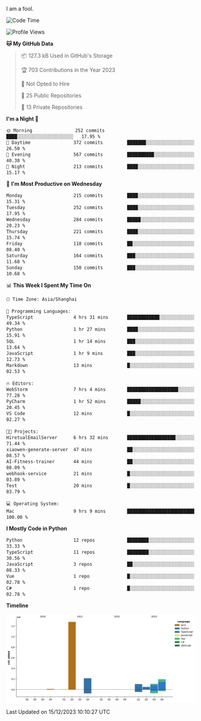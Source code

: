 I am a fool.

<!--START_SECTION:waka-->
![Code Time](http://img.shields.io/badge/Code%20Time-980%20hrs%2027%20mins-blue)

![Profile Views](http://img.shields.io/badge/Profile%20Views-0-blue)

**🐱 My GitHub Data** 

> 📦 127.3 kB Used in GitHub's Storage 
 > 
> 🏆 703 Contributions in the Year 2023
 > 
> 🚫 Not Opted to Hire
 > 
> 📜 25 Public Repositories 
 > 
> 🔑 13 Private Repositories 
 > 
**I'm a Night 🦉** 

```text
🌞 Morning                252 commits         ████░░░░░░░░░░░░░░░░░░░░░   17.95 % 
🌆 Daytime                372 commits         ███████░░░░░░░░░░░░░░░░░░   26.50 % 
🌃 Evening                567 commits         ██████████░░░░░░░░░░░░░░░   40.38 % 
🌙 Night                  213 commits         ████░░░░░░░░░░░░░░░░░░░░░   15.17 % 
```
📅 **I'm Most Productive on Wednesday** 

```text
Monday                   215 commits         ████░░░░░░░░░░░░░░░░░░░░░   15.31 % 
Tuesday                  252 commits         ████░░░░░░░░░░░░░░░░░░░░░   17.95 % 
Wednesday                284 commits         █████░░░░░░░░░░░░░░░░░░░░   20.23 % 
Thursday                 221 commits         ████░░░░░░░░░░░░░░░░░░░░░   15.74 % 
Friday                   118 commits         ██░░░░░░░░░░░░░░░░░░░░░░░   08.40 % 
Saturday                 164 commits         ███░░░░░░░░░░░░░░░░░░░░░░   11.68 % 
Sunday                   150 commits         ███░░░░░░░░░░░░░░░░░░░░░░   10.68 % 
```


📊 **This Week I Spent My Time On** 

```text
🕑︎ Time Zone: Asia/Shanghai

💬 Programming Languages: 
TypeScript               4 hrs 31 mins       ████████████░░░░░░░░░░░░░   49.34 % 
Python                   1 hr 27 mins        ████░░░░░░░░░░░░░░░░░░░░░   15.91 % 
SQL                      1 hr 14 mins        ███░░░░░░░░░░░░░░░░░░░░░░   13.64 % 
JavaScript               1 hr 9 mins         ███░░░░░░░░░░░░░░░░░░░░░░   12.73 % 
Markdown                 13 mins             █░░░░░░░░░░░░░░░░░░░░░░░░   02.53 % 

🔥 Editors: 
WebStorm                 7 hrs 4 mins        ███████████████████░░░░░░   77.28 % 
PyCharm                  1 hr 52 mins        █████░░░░░░░░░░░░░░░░░░░░   20.45 % 
VS Code                  12 mins             █░░░░░░░░░░░░░░░░░░░░░░░░   02.27 % 

🐱‍💻 Projects: 
HiretualEmailServer      6 hrs 32 mins       ██████████████████░░░░░░░   71.44 % 
xiaowen-generate-server  47 mins             ██░░░░░░░░░░░░░░░░░░░░░░░   08.57 % 
AI-Fitness-trainer       44 mins             ██░░░░░░░░░░░░░░░░░░░░░░░   08.09 % 
webhook-service          21 mins             █░░░░░░░░░░░░░░░░░░░░░░░░   03.89 % 
Test                     20 mins             █░░░░░░░░░░░░░░░░░░░░░░░░   03.79 % 

💻 Operating System: 
Mac                      9 hrs 9 mins        █████████████████████████   100.00 % 
```

**I Mostly Code in Python** 

```text
Python                   12 repos            ████████░░░░░░░░░░░░░░░░░   33.33 % 
TypeScript               11 repos            ████████░░░░░░░░░░░░░░░░░   30.56 % 
JavaScript               3 repos             ██░░░░░░░░░░░░░░░░░░░░░░░   08.33 % 
Vue                      1 repo              █░░░░░░░░░░░░░░░░░░░░░░░░   02.78 % 
C#                       1 repo              █░░░░░░░░░░░░░░░░░░░░░░░░   02.78 % 
```



**Timeline**

![Lines of Code chart](https://raw.githubusercontent.com/VeejaLiu/VeejaLiu/master/assets/bar_graph.png)


 Last Updated on 15/12/2023 10:10:27 UTC
<!--END_SECTION:waka-->
